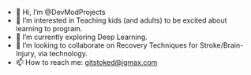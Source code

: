 - 👋 Hi, I’m @DevModProjects
- 👀 I’m interested in Teaching kids (and adults) to be excited about learning to program.
- 🌱 I’m currently exploring Deep Learning.
- 💞️ I’m looking to collaborate on Recovery Techniques for Stroke/Brain-Injury, via technology.
- 📫 How to reach me: gitstoked@igmax.com

<!---
DevModProjects/DevModProjects is a ✨ special ✨ repository because its `README.md` (this file) appears on your GitHub profile.
You can click the Preview link to take a look at your changes.
--->
